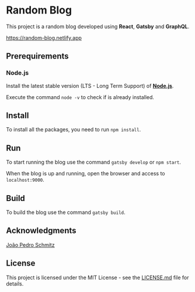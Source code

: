# Random Blog

This project is a random blog developed using **React**, **Gatsby** and **GraphQL**.

https://random-blog.netlify.app


## Prerequirements

### Node.js

Install the latest stable version (LTS - Long Term Support) of [**Node.js**](https://www.nodejs.org/en/download/package-manager/).

Execute the command `node -v` to check if is already installed.


## Install

To install all the packages, you need to run `npm install`.


## Run

To start running the blog use the command `gatsby develop` or `npm start`. 

When the blog is up and running, open the browser and access to `localhost:9000`.


## Build

To build the blog use the command `gatsby build`.


## Acknowledgments

[João Pedro Schmitz](https://www.joaopedro.cc/)


## License

This project is licensed under the MIT License - see the [LICENSE.md](LICENSE.md) file for details.
